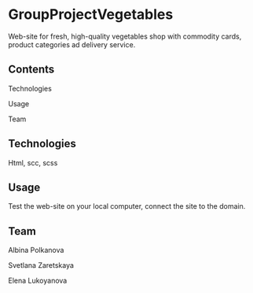 # GroupProjectVegetables

Web-site for fresh, high-quality vegetables shop with commodity cards, product categories ad delivery service.

## Contents

Technologies

Usage

Team

## Technologies

Html, scc, scss

## Usage

Test the web-site on your local computer, connect the site to the domain.

## Team

Albina Polkanova

Svetlana Zaretskaya

Elena Lukoyanova
